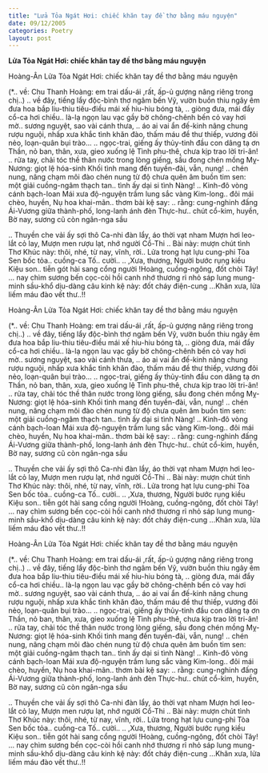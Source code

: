 ```yaml
---
title: "Lửa Tỏa Ngát Hơi: chiếc khăn tay đề thơ bằng máu nguyện"
date: 09/12/2005
categories: Poetry
layout: post
---
```


**Lửa Tỏa Ngát Hơi: chiếc khăn tay đề thơ bằng máu nguyện**

Hoàng-Ân
Lửa Tỏa Ngát Hơi: chiếc khăn tay đề thơ bằng máu nguyện


(*.. về: Chu Thanh Hoàng: em trai dấu-ái
   ,rất, ấp-ủ gượng nâng riêng trong chị..)
.. về đây, tiếng lẩy độc-bình
   thơ ngâm bến Vỹ, vườn buồn thiu ngây
   êm đưa hoa bắp liu-thiu
   tiêu-điều mái xế hiu-hiu bóng tà,
.. giòng đưa, mái đẩy cổ-ca
  hơi chiều.. là-lạ ngọn lau vạc gầy
  bờ chông-chênh bến cỏ vay
  hơi mờ.. sương nguyệt, sao vài cánh thưa,
.. áo ai vai ẩn đế-kinh
   nâng chung rượu nguội, nhấp xưa khắc tình
   khăn đào, thấm máu đề thư
   thiếp, vương đôi nẻo, loạn-quân bụi trào...
.. ngọc-trai, giếng ấy thủy-tinh
   đầu con dâng tạ ơn Thần, nỏ ban,
   thân, xưa, gieo xuống lệ Tình
   phu-thê, chưa kịp trao lời tri-ân!
.. rửa tay, chải tóc thề thân
   nước trong lòng giếng, sầu đong chén mồng
   Mỵ-Nương: giọt lệ hóa-sinh
   Khối tình mang đến tuyền-đài, vẫn, nung!
.. chén nung, nâng chạm môi đào
   chén nung từ độ chưa quên âm buồn
   tim sen: một giải cuồng-ngâm
   thạch tan.. tình ấy dại si tình Nàng!
.. Kinh-đô vòng cánh bạch-loan
   Mái xưa độ-nguyện trầm lung sắc vàng
   Kim-long.. đôi mái chèo, huyền,
   Nụ hoa khai-mãn.. thơm bài kệ say:
.. rằng: cung-nghinh đấng Ái-Vương
   giữa thành-phố, long-lanh ánh đèn
   Thực-hư.. chút cổ-kim, huyền,
    Bờ nay, sương cũ còn ngân-nga sầu

.. Thuyền che vải ấy sợi thô
    Ca-nhi đàn lẩy, áo thời vạt nham
    Mượn hơi leo-lắt cỏ lay,
    Mượn men rượu lạt, nhớ người Cổ-Thi
..  Bài này: mượn chút tình Thơ
    Khúc này: thôi, nhé, từ nay, vĩnh, rời..
    Lửa trong hạt lựu cung-phi
    Tòa Sen bốc tỏa.. cuồng-ca Tố.. cười..
.. ,Xưa, thương, Người bước rụng kiều
   Kiệu son.. tiễn gót hài sang cổng người
   !Hoàng, cuồng-ngông, đốt chòi Tây!
  ... nay chìm sương bến cọc-còi hồi canh
      nhớ thương rỉ nhỏ sáp lung
      mung-minh sầu-khổ dịu-dàng câu kinh
      kệ này: đốt cháy điện-cung
  ...Khăn xưa, lửa liếm máu đào vết thư..!!

Hoàng-Ân
Lửa Tỏa Ngát Hơi: chiếc khăn tay đề thơ bằng máu nguyện


(*.. về: Chu Thanh Hoàng: em trai dấu-ái
   ,rất, ấp-ủ gượng nâng riêng trong chị..)
.. về đây, tiếng lẩy độc-bình
   thơ ngâm bến Vỹ, vườn buồn thiu ngây
   êm đưa hoa bắp liu-thiu
   tiêu-điều mái xế hiu-hiu bóng tà,
.. giòng đưa, mái đẩy cổ-ca
  hơi chiều.. là-lạ ngọn lau vạc gầy
  bờ chông-chênh bến cỏ vay
  hơi mờ.. sương nguyệt, sao vài cánh thưa,
.. áo ai vai ẩn đế-kinh
   nâng chung rượu nguội, nhấp xưa khắc tình
   khăn đào, thấm máu đề thư
   thiếp, vương đôi nẻo, loạn-quân bụi trào...
.. ngọc-trai, giếng ấy thủy-tinh
   đầu con dâng tạ ơn Thần, nỏ ban,
   thân, xưa, gieo xuống lệ Tình
   phu-thê, chưa kịp trao lời tri-ân!
.. rửa tay, chải tóc thề thân
   nước trong lòng giếng, sầu đong chén mồng
   Mỵ-Nương: giọt lệ hóa-sinh
   Khối tình mang đến tuyền-đài, vẫn, nung!
.. chén nung, nâng chạm môi đào
   chén nung từ độ chưa quên âm buồn
   tim sen: một giải cuồng-ngâm
   thạch tan.. tình ấy dại si tình Nàng!
.. Kinh-đô vòng cánh bạch-loan
   Mái xưa độ-nguyện trầm lung sắc vàng
   Kim-long.. đôi mái chèo, huyền,
   Nụ hoa khai-mãn.. thơm bài kệ say:
.. rằng: cung-nghinh đấng Ái-Vương
   giữa thành-phố, long-lanh ánh đèn
   Thực-hư.. chút cổ-kim, huyền,
    Bờ nay, sương cũ còn ngân-nga sầu

.. Thuyền che vải ấy sợi thô
    Ca-nhi đàn lẩy, áo thời vạt nham
    Mượn hơi leo-lắt cỏ lay,
    Mượn men rượu lạt, nhớ người Cổ-Thi
..  Bài này: mượn chút tình Thơ
    Khúc này: thôi, nhé, từ nay, vĩnh, rời..
    Lửa trong hạt lựu cung-phi
    Tòa Sen bốc tỏa.. cuồng-ca Tố.. cười..
.. ,Xưa, thương, Người bước rụng kiều
   Kiệu son.. tiễn gót hài sang cổng người
   !Hoàng, cuồng-ngông, đốt chòi Tây!
  ... nay chìm sương bến cọc-còi hồi canh
      nhớ thương rỉ nhỏ sáp lung
      mung-minh sầu-khổ dịu-dàng câu kinh
      kệ này: đốt cháy điện-cung
  ...Khăn xưa, lửa liếm máu đào vết thư..!!

Hoàng-Ân
Lửa Tỏa Ngát Hơi: chiếc khăn tay đề thơ bằng máu nguyện


(*.. về: Chu Thanh Hoàng: em trai dấu-ái
   ,rất, ấp-ủ gượng nâng riêng trong chị..)
.. về đây, tiếng lẩy độc-bình
   thơ ngâm bến Vỹ, vườn buồn thiu ngây
   êm đưa hoa bắp liu-thiu
   tiêu-điều mái xế hiu-hiu bóng tà,
.. giòng đưa, mái đẩy cổ-ca
  hơi chiều.. là-lạ ngọn lau vạc gầy
  bờ chông-chênh bến cỏ vay
  hơi mờ.. sương nguyệt, sao vài cánh thưa,
.. áo ai vai ẩn đế-kinh
   nâng chung rượu nguội, nhấp xưa khắc tình
   khăn đào, thấm máu đề thư
   thiếp, vương đôi nẻo, loạn-quân bụi trào...
.. ngọc-trai, giếng ấy thủy-tinh
   đầu con dâng tạ ơn Thần, nỏ ban,
   thân, xưa, gieo xuống lệ Tình
   phu-thê, chưa kịp trao lời tri-ân!
.. rửa tay, chải tóc thề thân
   nước trong lòng giếng, sầu đong chén mồng
   Mỵ-Nương: giọt lệ hóa-sinh
   Khối tình mang đến tuyền-đài, vẫn, nung!
.. chén nung, nâng chạm môi đào
   chén nung từ độ chưa quên âm buồn
   tim sen: một giải cuồng-ngâm
   thạch tan.. tình ấy dại si tình Nàng!
.. Kinh-đô vòng cánh bạch-loan
   Mái xưa độ-nguyện trầm lung sắc vàng
   Kim-long.. đôi mái chèo, huyền,
   Nụ hoa khai-mãn.. thơm bài kệ say:
.. rằng: cung-nghinh đấng Ái-Vương
   giữa thành-phố, long-lanh ánh đèn
   Thực-hư.. chút cổ-kim, huyền,
    Bờ nay, sương cũ còn ngân-nga sầu

.. Thuyền che vải ấy sợi thô
    Ca-nhi đàn lẩy, áo thời vạt nham
    Mượn hơi leo-lắt cỏ lay,
    Mượn men rượu lạt, nhớ người Cổ-Thi
..  Bài này: mượn chút tình Thơ
    Khúc này: thôi, nhé, từ nay, vĩnh, rời..
    Lửa trong hạt lựu cung-phi
    Tòa Sen bốc tỏa.. cuồng-ca Tố.. cười..
.. ,Xưa, thương, Người bước rụng kiều
   Kiệu son.. tiễn gót hài sang cổng người
   !Hoàng, cuồng-ngông, đốt chòi Tây!
  ... nay chìm sương bến cọc-còi hồi canh
      nhớ thương rỉ nhỏ sáp lung
      mung-minh sầu-khổ dịu-dàng câu kinh
      kệ này: đốt cháy điện-cung
  ...Khăn xưa, lửa liếm máu đào vết thư..!!
